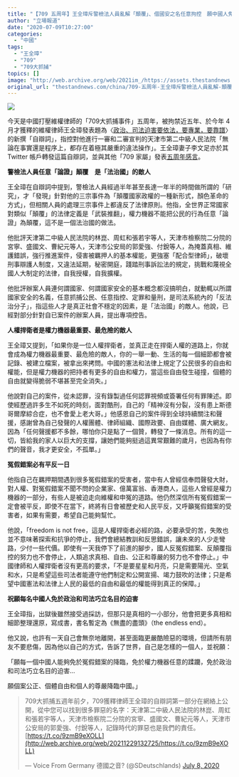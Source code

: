 ```yaml
---
title: "【709 五周年】王全璋斥警檢法人員亂解「顛覆」、借國安之名任意拘控　願中國人免於司法巧立名目迫害"
author: "立場報道"
date: "2020-07-09T10:27:00"
categories:
  - "中國"
tags:
  - "王全璋"
  - "709"
  - "709大抓捕"
topics: []
image: "http://web.archive.org/web/2021im_/https://assets.thestandnews.com/media/photos/709-01_uAqes.png"
original_url: "thestandnews.com/china/709-五周年-王全璋斥警檢法人員亂解-顛覆-借國安之名任意拘控-願中國人免於司法巧立名目迫害"
---
```

![](http://web.archive.org/web/2021im_/https://assets.thestandnews.com/media/photos/709-01_uAqes.png)

今天是中國打壓維權律師的「709大抓捕事件」五周年，被拘禁近五年、於今年 4 月才獲釋的維權律師王全璋發表題為〈[政治、司法迫害要依法，要專業，要靠譜](../../china/%E7%8E%8B%E5%85%A8%E7%92%8B%E8%87%AA%E8%BE%AF%E8%A9%9E-%E6%94%BF%E6%B2%BB-%E5%8F%B8%E6%B3%95%E8%BF%AB%E5%AE%B3%E8%A6%81%E4%BE%9D%E6%B3%95-%E8%A6%81%E5%B0%88%E6%A5%AD-%E8%A6%81%E9%9D%A0%E8%AD%9C/)〉的新撰「自辯詞」，指控對他進行一審和二審宣判的天津市第二中級人民法院「無論在事實還是程序上，都存在着極其嚴重的違法操作」。王全璋妻子李文足亦於其 Twitter 帳戶轉發這篇自辯詞，並與其他「709 家屬」發表[五周年感言](../../china/709-%E4%BA%94%E9%80%B1%E5%B9%B4%E5%AE%B6%E5%B1%AC%E6%84%9F%E8%A8%80-%E9%A2%A8%E9%9B%A8%E5%90%8C%E8%88%9F/)。

**警檢法人員任意「論證」顛覆　是「法治國」的敵人**

王全璋在自辯詞中提到，警檢法人員經過半年甚至長達一年半的時間做所謂的「研究」，才「發現」針對他的三宗事件為「顛覆國家政權的一種新形式，顏色革命的方式」，但相關人員的處理三宗事件上都違反了法律原則。他指，全世界正常國家對類似「顛覆」的法律定義是「武裝推翻」，權力機器不能把公民的行為任意「論證」為顛覆，這不是一個法治國的做法。

他批評天津第二中級人民法院的林崑、周虹和張若宇等人，天津市檢察院二分院的宮寧、盛國文、曹紀元等人，天津市公安局的郭愛強、付銳等人，為掩蓋真相、維護錯誤，強行推進案件，侵害被羈押人的基本權能，更強塞「配合型律師」，破壞刑事辯護人制度，又違法延期，秘密開庭，踐踏刑事訴訟法的規定，挑戰和蔑視全國人大制定的法律，自我授權，自我擴權。

他批評辦案人員連何謂國家、何謂國家安全的基本概念都沒搞明白，就動輒以所謂國家安全的名義，任意抓捕公民、任意指控、定罪和量刑，是司法系統內的「反法治分子」，指這些人才是真正社會不穩定的因素，是「法治國」的敵人。他說，已經對部分針對自已案件的辦案人員，提出專項控告。

**人權捍衛者是權力機器最重要、最危險的敵人**

王全璋又提到，「如果你是一位人權捍衛者，並真正走在捍衛人權的道路上，你就會成為權力機器最重要、最危險的敵人，你的一舉一動、生活的每一個細節都會被記錄、被建立檔案，被拿出來拷問。中國的憲法和法律上規定了公民很多的自由和權能，但是權力機器的把持者有更多的自由和權力，當這些自由發生碰撞，個體的自由就變得脆弱不堪甚至完全消失。」

他說對自己的案件，從未認罪，沒有錄製過任何認罪視頻或簽署任何有罪陳述。即使經歷過許多生不如死的時刻，面對酷刑，自己的「精神沒有分裂，沒有患上斯德哥爾摩綜合症，也不會愛上老大哥。」他感恩自己的案件得到全球持續關注和聲援，感謝曾為自己發聲的人權團體、律師組織、國際政要、自由媒體、廣大網友。因為「任何聲援都不多餘，哪怕你只是點了一個贊，轉發了一條消息。所有的這一切，皆給我的家人以巨大的支撐，讓她們能夠挺過這異常艱難的歲月，也因為有你們的聲音，我才更安全，不孤單。」

**冤假錯案必有平反一日**

他指自己在羈押期間遇到很多冤假錯案的受害者，當中有人曾經信奉悶聲發大財，對人權、對冤假錯案不聞不問的企業家、億萬富翁、香港商人，這些人曾經是權力機器的一部分，有些人是被迫走向維權和申冤的道路。他仍然深信所有冤假錯案一定會被平反，即使不在當下，終將有日會被歷史和人民平反，又呼籲冤假錯案的受害者，如果有需要，希望自己能夠幫忙。

他說，「freedom is not free，這是人權捍衛者必經的路，必要承受的苦，失敗也並不意味著探索和抗爭的停止，我們會總結教訓和反思錯誤，讓未來的人少走彎路，少付一些代價。即使有一天我停下了前進的腳步，國人反冤假錯案、反顛覆指控的努力也不會停止，人類追求真相、自由、公正和尊嚴的努力也不會停止。」中國律師和人權捍衛者沒有更高的要求，「不是要星星和月亮，只是需要陽光、空氣和水，只是希望這些司法者能遵守他們制定和公開宣揚、竭力鼓吹的法律；只是希望中國憲法和法律上人民的最低的自由和最低的權能得到真正的保障。」

**祝願每名中國人免於政治和司法巧立名目的迫害**

王全璋指，出獄後雖然接受過採訪，但那只是真相的一小部分，他會把更多真相和細節整理還原，寫成書，書名暫定為《無盡的盡頭》（the endless end）。

他又說，也許有一天自己會無奈地離開，甚至面臨更嚴酷險惡的環境，但請所有朋友不要悲傷，因為他以自己的方式，告訴了世界，自己是怎樣的一個人，並祝願：

「願每一個中國人能夠免於冤假錯案的降臨，免於權力機器任意的蹂躪，免於政治和司法巧立名目的迫害...

願個案公正、個體自由和個人的尊嚴降臨中國。」

> 709大抓捕五週年前夕，709獲釋律師王全璋的自辯詞第一部分在網絡上公開，從中您可以找到很多罪惡的名字：天津第二中級人民法院的林崑、周虹和張若宇等人，天津市檢察院二分院的宮寧、盛國文、曹紀元等人，天津市公安局的郭愛強、付銳等人，記錄時代的罪惡也是我們的責任。[https://t.co/9zmB9eXOLL](http://web.archive.org/web/20211229132725/https://t.co/9zmB9eXOLL)
> 
> — Voice From Germany 德國之音?️ (@SDeutschlands) [July 8, 2020](http://web.archive.org/web/20211229132725/https://twitter.com/SDeutschlands/status/1280806475733053443?ref_src=twsrc%5Etfw)
